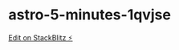 # astro-5-minutes-1qvjse

[Edit on StackBlitz ⚡️](https://stackblitz.com/edit/astro-5-minutes-1qvjse)